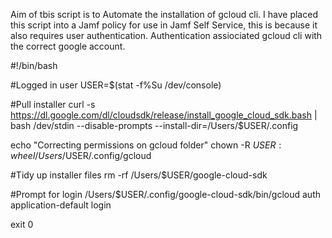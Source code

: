 Aim of tbis script is to Automate the installation of gcloud cli.
I have placed this script into a Jamf policy for use in Jamf Self Service, this is because it also requires user authentication.
Authentication assiociated gcloud cli with the correct google account.

#!/bin/bash

#Logged in user
USER=$(stat -f%Su /dev/console)

#Pull installer
curl -s https://dl.google.com/dl/cloudsdk/release/install_google_cloud_sdk.bash | bash /dev/stdin --disable-prompts --install-dir=/Users/$USER/.config

echo "Correcting permissions on gcloud folder"
chown -R $USER:wheel /Users/$USER/.config/gcloud

#Tidy up installer files
rm -rf /Users/$USER/google-cloud-sdk

#Prompt for login
/Users/$USER/.config/google-cloud-sdk/bin/gcloud auth application-default login

exit 0

